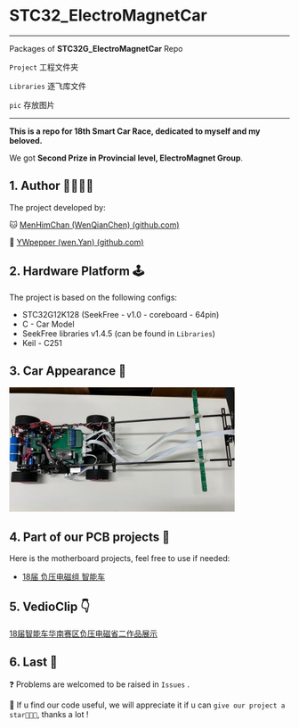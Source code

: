 # STC32_ElectroMagnetCar

---

Packages of **STC32G_ElectroMagnetCar** Repo

`Project` 工程文件夹

`Libraries` 逐飞库文件

`pic` 存放图片

---

**This is a repo for 18th Smart Car Race, dedicated to myself and my beloved.** 

We got **Second Prize in Provincial level, ElectroMagnet Group**.

## 1. Author 🙆‍♂️🙆‍♀️

The project developed by: 

🐱 [MenHimChan (WenQianChen) (github.com)](https://github.com/MenHimChan)

🐯 [YWpepper (wen.Yan) (github.com)](https://github.com/YWpepper)

## 2. Hardware Platform 🕹

The project is based on the following configs:

+ STC32G12K128 (SeekFree - v1.0 - coreboard - 64pin)
+ C - Car Model
+ SeekFree libraries v1.4.5 (can be found in `Libraries`)
+ Keil - C251

## 3. Car Appearance 🚗

<div align=left><img width="405" height="223" src="pic/car.jpg"/></div>

## 4. Part of our PCB projects 🔨

Here is the motherboard projects, feel free to use if needed:

+ [18届 负压电磁组 智能车](https://oshwhub.com/menhimchan/zhi-neng-ju-zhu-ban)



## 5. VedioClip 👇

[18届智能车华南赛区负压电磁省二作品展示](https://www.bilibili.com/video/BV1UP41167nP)

## 6. Last 🙏

❓  Problems are welcomed to be raised in `Issues` .

🙏  If u find our code useful, we will appreciate it if u can `give our project a star🌟🌟🌟`, thanks a lot !



